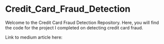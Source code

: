 # Credit_Card_Fraud_Detection

Welcome to the Credit Card Fraud Detection Repository. Here, you will find the code for the project I completed on detecting credit card fraud.

Link to medium article here: 
